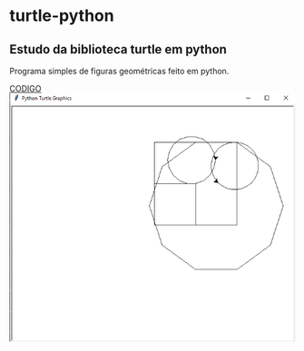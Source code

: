 # turtle-python
## Estudo da biblioteca turtle em python
Programa simples de figuras geométricas feito em python. 

<a href="https://github.com/pvictor1206/turtle-python/blob/main/turtle.py">CODIGO</a>
<img src="https://github.com/pvictor1206/turtle-python/blob/main/imagem.png">

